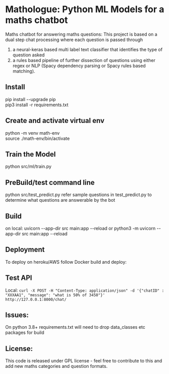 # Mathologue: Python ML Models for a maths chatbot
Maths chatbot for answering maths questions:
This project is based on a dual step chat processing where each question is passed through
1) a neural-keras based multi label text classifier that identifies the type of question asked
2) a  rules based pipeline of further dissection of questions using either regex or NLP (Spacy dependency parsing or Spacy rules based matching).

## Install
pip install --upgrade pip \
pip3 install -r requirements.txt

## Create and activate virtual env
python -m venv math-env \
source ./math-env/bin/activate

## Train the Model
python src/ml/train.py

## PreBuild/test command line
python src/test_predict.py 
refer sample questions in test_predict.py to determine what questions are answerable by the bot

## Build
on local:
uvicorn --app-dir src main:app --reload
or
python3 -m uvicorn --app-dir src main:app --reload

## Deployment
To deploy on heroku/AWS follow Docker build and deploy:

## Test API
Local:
`curl -X POST -H "Content-Type: application/json" -d '{"chatID" : "XXXAA1", "message": "what is 50% of 3450"}'   http://127.0.0.1:8000/chat/`

## Issues:
On python 3.8+ requirements.txt will need to drop data_classes etc packages for build


## License:
This code is released under GPL license - feel free to contribute to this and add new maths categories and question formats.
